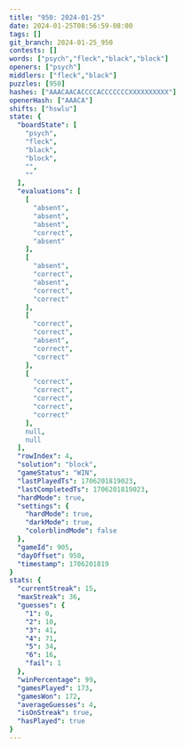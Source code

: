 ```yaml
---
title: "950: 2024-01-25"
date: 2024-01-25T08:56:59-08:00
tags: []
git_branch: 2024-01-25_950
contests: []
words: ["psych","fleck","black","block"]
openers: ["psych"]
middlers: ["fleck","black"]
puzzles: [950]
hashes: ["AAACAACACCCCACCCCCCCXXXXXXXXXX"]
openerHash: ["AAACA"]
shifts: ["hswlu"]
state: {
  "boardState": [
    "psych",
    "fleck",
    "black",
    "block",
    "",
    ""
  ],
  "evaluations": [
    [
      "absent",
      "absent",
      "absent",
      "correct",
      "absent"
    ],
    [
      "absent",
      "correct",
      "absent",
      "correct",
      "correct"
    ],
    [
      "correct",
      "correct",
      "absent",
      "correct",
      "correct"
    ],
    [
      "correct",
      "correct",
      "correct",
      "correct",
      "correct"
    ],
    null,
    null
  ],
  "rowIndex": 4,
  "solution": "block",
  "gameStatus": "WIN",
  "lastPlayedTs": 1706201819023,
  "lastCompletedTs": 1706201819023,
  "hardMode": true,
  "settings": {
    "hardMode": true,
    "darkMode": true,
    "colorblindMode": false
  },
  "gameId": 905,
  "dayOffset": 950,
  "timestamp": 1706201819
}
stats: {
  "currentStreak": 15,
  "maxStreak": 36,
  "guesses": {
    "1": 0,
    "2": 10,
    "3": 41,
    "4": 71,
    "5": 34,
    "6": 16,
    "fail": 1
  },
  "winPercentage": 99,
  "gamesPlayed": 173,
  "gamesWon": 172,
  "averageGuesses": 4,
  "isOnStreak": true,
  "hasPlayed": true
}
---
```

<!-- more -->
